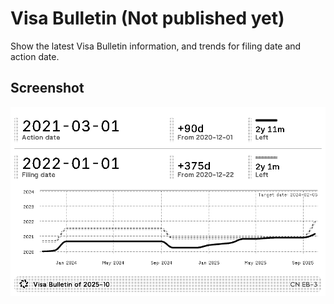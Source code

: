 # Visa Bulletin (Not published yet)

Show the latest Visa Bulletin information, and trends for filing date and action date.

## Screenshot

![Screenshot](./images/f.png)

